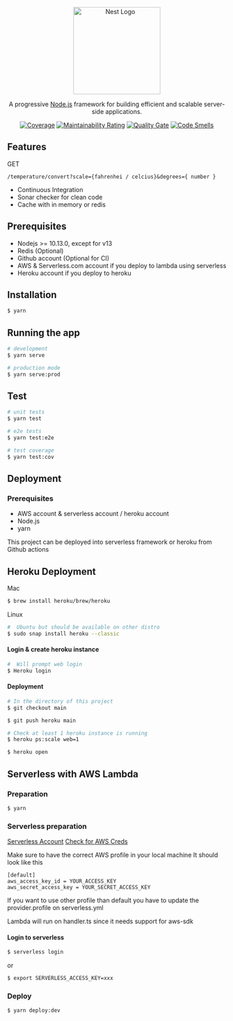 <p align="center">
  <a href="http://nestjs.com/" target="blank"><img src="https://nestjs.com/img/logo-small.svg" width="200" alt="Nest Logo" /></a>
</p>

[circleci-image]: https://img.shields.io/circleci/build/github/nestjs/nest/master?token=abc123def456
[circleci-url]: https://circleci.com/gh/nestjs/nest

<p align="center">A progressive <a href="http://nodejs.org" target="_blank">Node.js</a> framework for building efficient and scalable server-side applications.</p>
  <p align="center">
    <a href="https://sonarcloud.io/api/project_badges/measure?project=HikvIneH_nest-fastify&metric=coverage" target="_blank"><img src="https://sonarcloud.io/api/project_badges/measure?project=HikvIneH_nest-fastify&metric=coverage" alt="Coverage" /></a>
    <a href="https://sonarcloud.io/api/project_badges/measure?project=HikvIneH_nest-fastify&metric=sqale_rating" target="_blank"><img src="https://sonarcloud.io/api/project_badges/measure?project=HikvIneH_nest-fastify&metric=sqale_rating" alt="Maintainability Rating" /></a>
    <a href="https://sonarcloud.io/api/project_badges/measure?project=HikvIneH_nest-fastify&metric=alert_status" target="_blank"><img src="https://sonarcloud.io/api/project_badges/measure?project=HikvIneH_nest-fastify&metric=alert_status" alt="Quality Gate" /></a>
    <a href="https://sonarcloud.io/api/project_badges/measure?project=HikvIneH_nest-fastify&metric=code_smells" target="_blank"><img src="https://sonarcloud.io/api/project_badges/measure?project=HikvIneH_nest-fastify&metric=code_smells" alt="Code Smells" /></a>  

  </p>
</p>


## Features
GET
```
/temperature/convert?scale={fahrenhei / celcius}&degrees={ number }
```

- Continuous Integration
- Sonar checker for clean code
- Cache with in memory or redis

## Prerequisites
- Nodejs >= 10.13.0, except for v13
- Redis (Optional)
- Github account (Optional for CI)
- AWS & Serverless.com account if you deploy to lambda using serverless
- Heroku account if you deploy to heroku


## Installation

```bash
$ yarn
```

## Running the app

```bash
# development
$ yarn serve

# production mode
$ yarn serve:prod
```
## Test

```bash
# unit tests
$ yarn test

# e2e tests
$ yarn test:e2e

# test coverage
$ yarn test:cov
```

## Deployment

### Prerequisites
- AWS account & serverless account / heroku account
- Node.js
- yarn

This project can be deployed into serverless framework or heroku from Github actions

## Heroku Deployment

Mac
```bash
$ brew install heroku/brew/heroku
```

Linux 
```bash
#  Ubuntu but should be available on other distro
$ sudo snap install heroku --classic
```

#### Login & create heroku instance
```bash
#  Will prompt web login
$ Heroku login
```


#### Deployment
```bash
# In the directory of this project
$ git checkout main
```

```bash
$ git push heroku main
```

```bash
# Check at least 1 heroku instance is running
$ heroku ps:scale web=1
```

```bash
$ heroku open
```

## Serverless with AWS Lambda

### Preparation
```bash
$ yarn
```

### Serverless preparation
[Serverless Account](https://www.serverless.com/framework/docs/providers/aws/cli-reference/login)
[Check for AWS Creds](https://www.serverless.com/framework/docs/providers/aws/guide/credentials)

Make sure to have the correct AWS profile in your local machine
It should look like this
```
[default]
aws_access_key_id = YOUR_ACCESS_KEY
aws_secret_access_key = YOUR_SECRET_ACCESS_KEY
```
If you want to use other profile than default you have to update the provider.profile on serverless.yml

Lambda will run on handler.ts since it needs support for aws-sdk

#### Login to serverless
```bash
$ serverless login
```
or 
```bash
$ export SERVERLESS_ACCESS_KEY=xxx
```
### Deploy
```bash
$ yarn deploy:dev
```


